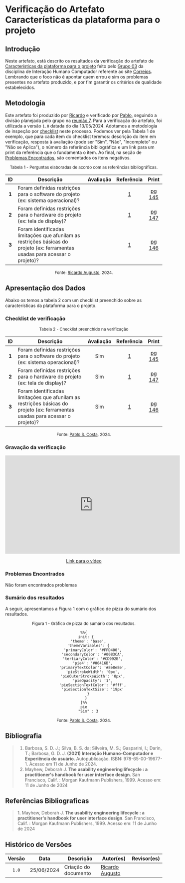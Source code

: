 # Verificação do Artefato Características da plataforma para o projeto

## Introdução

Neste artefato, está descrito os resultados da verificação do artefato de [Características da plataforma para o projeto](https://interacao-humano-computador.github.io/2024.1-Correios/analise_de_requisitos2/caracteristicas-da-plataforma/) feito pelo [Grupo 03](https://interacao-humano-computador.github.io/2024.1-Correios/) da disciplina de Interação Humano Computador referente ao site [Correios](https://www.correios.com.br/). Lembrando que o foco não é apontar quem errou e sim os problemas presentes no artefato produzido, e por fim garantir os critérios de qualidade estabelecidos.

## Metodologia

Este artefato foi produzido por [Ricardo][RicardoGH] e verificado por [Pablo][PabloGH], seguindo a divisão planejada pelo grupo na [reunião 7](https://interacao-humano-computador.github.io/2024.1-Correios/atas/ata7/). Para a verificação do artefato, foi utilizada a versão `1.0` datada do dia 13/05/2024. Adotamos a metodologia de inspeção por [checklist](#checklist-de-verificacao) neste processo. Podemos ver pela Tabela 1 de exemplo, que para cada item do checklist teremos: descrição do item em verificação, resposta à avaliação (pode ser "Sim", "Não", "Incompleto" ou "Não se Aplica"), o número da referência bibliográfica e um link para um print da referência que o fundamenta o item. Ao final, na seção de [Problemas Encontrados](#problemas-encontrados), são comentados os itens negativos.

<font size="2"><p style="text-align: center">Tabela 1 - Perguntas elaboradas de acordo com as referências bibliográficas.</p></font>

<center>

| ID | Descrição | Avaliação | Referência | Print |
|:--:| --------- | :-------: | :--------: | :---: |
| **1** | Foram definidas restrições para o software do projeto (ex: sistema operacional)? |  | <a href="#ref1">1</a> | [pg 145](../../../assets/prints_verificacao/gabrielf/Caracteristicas%20da%20plataforama%20ref%20-%201%20e%202.jpeg) |
| **2** | Foram definidas restrições para o hardware do projeto (ex: tela de display)? |  | <a href="#ref1">1</a> | [pg 147](../../../assets/prints_verificacao/gabrielf/Caracteristicas%20da%20plataforama%20ref%20-%202%20e.g%20(pg%20147).jpeg) |
| **3** | Foram identificadas limitações que afunilam as restrições básicas do projeto (ex: ferramentas usadas para acessar o projeto)? |  | <a href="#ref1">1</a> | [pg 146](../../../assets/prints_verificacao/gabrielf/Caracteristicas%20da%20plataforama%20ref%20-%203.jpeg) |


</center>

<font size="2"><p style="text-align: center">Fonte: [Ricardo Augusto](https://github.com/avmricardo), 2024.</p></font>

## Apresentação dos Dados

Abaixo os temos a tabela 2 com um checklist preenchido sobre as características da plataforma para o projeto.

### Checklist de verificação

<font size="2"><p style="text-align: center">Tabela 2 - Checklist preenchido na verificação</p></font>

<center>

| ID | Descrição | Avaliação | Referência | Print |
|:--:| --------- | :-------: | :--------: | :---: |
| **1** | Foram definidas restrições para o software do projeto (ex: sistema operacional)? | Sim | <a href="#ref1">1</a> | [pg 145](../../../assets/prints_verificacao/gabrielf/Caracteristicas%20da%20plataforama%20ref%20-%201%20e%202.jpeg) |
| **2** | Foram definidas restrições para o hardware do projeto (ex: tela de display)? | Sim | <a href="#ref1">1</a> | [pg 147](../../../assets/prints_verificacao/gabrielf/Caracteristicas%20da%20plataforama%20ref%20-%202%20e.g%20(pg%20147).jpeg) |
| **3** | Foram identificadas limitações que afunilam as restrições básicas do projeto (ex: ferramentas usadas para acessar o projeto)? | Sim | <a href="#ref1">1</a> | [pg 146](../../../assets/prints_verificacao/gabrielf/Caracteristicas%20da%20plataforama%20ref%20-%203.jpeg) |

</center>

<font size="2"><p style="text-align: center">Fonte: [Pablo S. Costa][PabloGH], 2024.</p></font>

### Gravação da verificação

<!-- para o iframe do vídeo, bote width = 560 e height = 315 -->

<div style="text-align: center;">
    <iframe width="560" height="315" src="https://www.youtube.com/embed/0B3Cpm_Dzwc?si=24itPyR3sa3Vc9Cg" title="YouTube video player" frameborder="0" allow="accelerometer; autoplay; clipboard-write; encrypted-media; gyroscope; picture-in-picture; web-share" referrerpolicy="strict-origin-when-cross-origin" allowfullscreen></iframe>
</div>

<p style="text-align: center">
    <a href="https://youtu.be/0B3Cpm_Dzwc"> Link para o vídeo </a>
</p>

### Problemas Encontrados

Não foram encontrados problemas

### Sumário dos resultados

<!-- Conte as quantidade de ocorrencias e coloque no Grafico a quantidade em cada tipo de avaliação (se não ouver incidencia de um tipo como "não se aplica", apague a linha do mesmo)-->
A seguir, apresentamos a Figura 1 com o gráfico de pizza do sumário dos resultados.

<font size="2"><p style="text-align: center">Figura 1 - Gráfico de pizza do sumário dos resultados.</p></font>

<center>

``` mermaid
%%{
  init: {
    'theme': 'base',
    'themeVariables': {
        'primaryColor': '#FFD400',
        'secondaryColor': '#0083CA',
        'tertiaryColor': '#CD992B',
        'pie4': '#00416B',
        'primaryTextColor': '#8e8e8e',
        'pieStrokeWidth': '0px',
        'pieOuterStrokeWidth': '0px',
        'pieOpacity': '1',
        'pieSectionTextColor': '#fff',
        'pieSectionTextSize': '19px'
    }
  }
}%%
pie
    "Sim" : 3
```

</center>

<font size="2"><p style="text-align: center">Fonte: [Pablo S. Costa][PabloGH], 2024.</p></font>

## Bibliografia

> 1. Barbosa, S. D. J.; Silva, B. S. da; Silveira, M. S.; Gasparini, I.; Darin, T.; Barbosa, G. D. J. **(2021) Interação Humano-Computador e Experiência do usuário**. Autopublicação. ISBN: 978-65-00-19677-1. Acesso em 11 de Junho de 2024.
> 2. Mayhew, Deborah J. **The usability engineering lifecycle : a practitioner's handbook for user interface design**. San Francisco, Calif. : Morgan Kaufmann Publishers, 1999. Acesso em: 11 de Junho de 2024

## Referências Bibliograficas

> 1<a id="ref1">.</a> Mayhew, Deborah J. **The usability engineering lifecycle : a practitioner's handbook for user interface design**. San Francisco, Calif. : Morgan Kaufmann Publishers, 1999. Acesso em: 11 de Junho de 2024


## Histórico de Versões

| Versão | Data | Descrição | Autor(es) | Revisor(es) |
| :----: | :--: | --------- | ----------- | ------ |
| `1.0`  | 25/06/2024 | Criação do documento |[Ricardo Augusto](https://github.com/avmricardo) | []() |

[ClaudioGH]: https://github.com/claudiohsc
[EliasGH]: https://github.com/EliasOliver21
[GabrielBGH]: https://github.com/Bertolazi
[GabrielFGH]: https://github.com/MMcLovin
[PabloGH]: https://github.com/pabloheika
[RicardoGH]: https://www.github.com/avmricardo